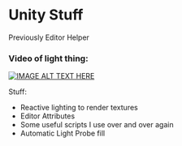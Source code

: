 # Unity Stuff
Previously Editor Helper

### Video of light thing:
[![IMAGE ALT TEXT HERE](https://img.youtube.com/vi/S4rxrnkcLYM/0.jpg)](https://www.youtube.com/watch?v=S4rxrnkcLYM)

Stuff: 
- Reactive lighting to render textures
- Editor Attributes
- Some useful scripts I use over and over again
- Automatic Light Probe fill
